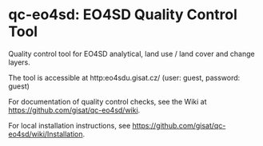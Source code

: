 # qc-eo4sd: EO4SD Quality Control Tool
Quality control tool for EO4SD analytical, land use / land cover and change layers.

The tool is accessible at http:eo4sdu.gisat.cz/ (user: guest, password: guest)

For documentation of quality control checks, see the Wiki at https://github.com/gisat/qc-eo4sd/wiki.

For local installation instructions, see https://github.com/gisat/qc-eo4sd/wiki/Installation.

